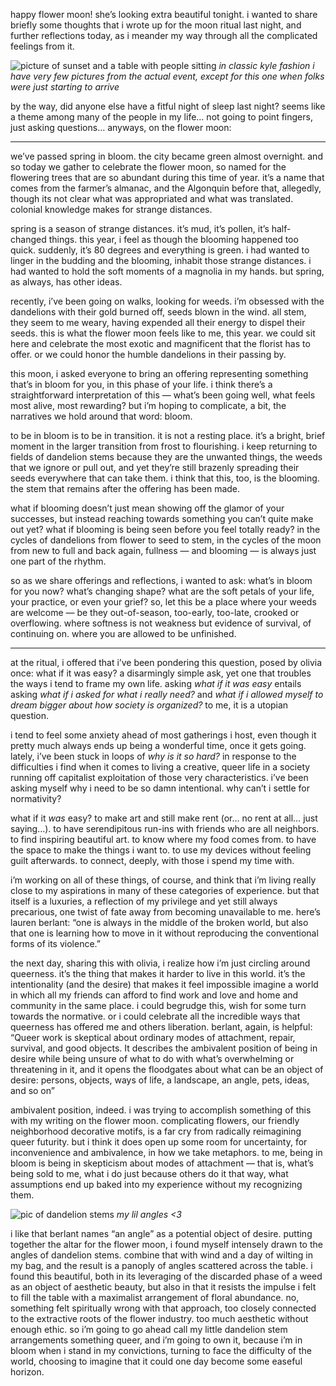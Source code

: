 happy flower moon! she’s looking extra beautiful tonight. i wanted to share briefly some thoughts that i wrote up for the moon ritual last night, and further reflections today, as i meander my way through all the complicated feelings from it.

![picture of sunset and a table with people sitting](https://d2w9rnfcy7mm78.cloudfront.net/36661298/original_c3a6a413d980a75adfd9fd8f5e3cc98d.jpg?1747105055?bc=0)
*in classic kyle fashion i have very few pictures from the actual event, except for this one when folks were just starting to arrive*

by the way, did anyone else have a fitful night of sleep last night? seems like a theme among many of the people in my life… not going to point fingers, just asking questions… anyways, on the flower moon:

---

we’ve passed spring in bloom. the city became green almost overnight. and so today we gather to celebrate the flower moon, so named for the flowering trees that are so abundant during this time of year. it’s a name that comes from the farmer’s almanac, and the Algonquin before that, allegedly, though its not clear what was appropriated and what was translated. colonial knowledge makes for strange distances.

spring is a season of strange distances. it’s mud, it’s pollen, it’s half-changed things. this year, i feel as though the blooming happened too quick. suddenly, it’s 80 degrees and everything is green. i had wanted to linger in the budding and the blooming, inhabit those strange distances. i had wanted to hold the soft moments of a magnolia in my hands. but spring, as always, has other ideas.

recently, i’ve been going on walks, looking for weeds. i’m obsessed with the dandelions with their gold burned off, seeds blown in the wind. all stem, they seem to me weary, having expended all their energy to dispel their seeds. this is what the flower moon feels like to me, this year. we could sit here and celebrate the most exotic and magnificent that the florist has to offer. or we could honor the humble dandelions in their passing by.

this moon, i asked everyone to bring an offering representing something that’s in bloom for you, in this phase of your life. i think there’s a straightforward interpretation of this — what’s been going well, what feels most alive, most rewarding? but i’m hoping to complicate, a bit, the narratives we hold around that word: bloom.

to be in bloom is to be in transition. it is not a resting place. it’s a bright, brief moment in the larger transition from frost to flourishing. i keep returning to fields of dandelion stems because they are the unwanted things, the weeds that we ignore or pull out, and yet they’re still brazenly spreading their seeds everywhere that can take them. i think that this, too, is the blooming. the stem that remains after the offering has been made.

what if blooming doesn’t just mean showing off the glamor of your successes, but instead reaching towards something you can’t quite make out yet? what if blooming is being seen before you feel totally ready? in the cycles of dandelions from flower to seed to stem, in the cycles of the moon from new to full and back again, fullness — and blooming — is always just one part of the rhythm.

so as we share offerings and reflections, i wanted to ask: what’s in bloom for you now? what’s changing shape? what are the soft petals of your life, your practice, or even your grief? so, let this be a place where your weeds are welcome — be they out-of-season, too-early, too-late, crooked or overflowing. where softness is not weakness but evidence of survival, of continuing on. where you are allowed to be unfinished.

---

at the ritual, i offered that i’ve been pondering this question, posed by olivia once: what if it was easy? a disarmingly simple ask, yet one that troubles the ways i tend to frame my own life. asking *what if it was easy* entails asking *what if i asked for what i really need?* and *what if i allowed myself to dream bigger about how society is organized?* to me, it is a utopian question.

i tend to feel some anxiety ahead of most gatherings i host, even though it pretty much always ends up being a wonderful time, once it gets going. lately, i’ve been stuck in loops of *why is it so hard?* in response to the difficulties i find when it comes to living a creative, queer life in a society running off capitalist exploitation of those very characteristics. i’ve been asking myself why i need to be so damn intentional. why can’t i settle for normativity?

what if it *was* easy? to make art and still make rent (or… no rent at all… just saying…). to have serendipitous run-ins with friends who are all neighbors. to find inspiring beautiful art. to know where my food comes from. to have the space to make the things i want to. to use my devices without feeling guilt afterwards. to connect, deeply, with those i spend my time with.

i’m working on all of these things, of course, and think that i’m living really close to my aspirations in many of these categories of experience. but that itself is a luxuries, a reflection of my privilege and yet still always precarious, one twist of fate away from becoming unavailable to me. here’s lauren berlant: “one is always in the middle of the broken world, but also that one is learning how to move in it without reproducing the conventional forms of its violence.”

the next day, sharing this with olivia, i realize how i’m just circling around queerness. it’s the thing that makes it harder to live in this world. it’s the intentionality (and the desire) that makes it feel impossible imagine a world in which all my friends can afford to find work and love and home and community in the same place. i could begrudge this, wish for some turn towards the normative. or i could celebrate all the incredible ways that queerness has offered me and others liberation. berlant, again, is helpful: “Queer work is skeptical about ordinary modes of attachment, repair, survival, and good objects. It describes the ambivalent position of being in desire while being unsure of what to do with what’s overwhelming or threatening in it, and it opens the floodgates about what can be an object of desire: persons, objects, ways of life, a landscape, an angle, pets, ideas, and so on”

ambivalent position, indeed. i was trying to accomplish something of this with my writing on the flower moon. complicating flowers, our friendly neighborhood decorative motifs, is a far cry from radically reimagining queer futurity. but i think it does open up some room for uncertainty, for inconvenience and ambivalence, in how we take metaphors. to me, being in bloom is being in skepticism about modes of attachment — that is, what’s being sold to me, what i do just because others do it that way, what assumptions end up baked into my experience without my recognizing them.

![pic of dandelion stems](https://d2w9rnfcy7mm78.cloudfront.net/36661293/original_7a3c63a1357a011fa0db3bae1c1622c9.jpg?1747105012?bc=0)
*my lil angles <3*

i like that berlant names “an angle” as a potential object of desire. putting together the altar for the flower moon, i found myself intensely drawn to the angles of dandelion stems. combine that with wind and a day of wilting in my bag, and the result is a panoply of angles scattered across the table. i found this beautiful, both in its leveraging of the discarded phase of a weed as an object of aesthetic beauty, but also in that it resists the impulse i felt to fill the table with a maximalist arrangement of floral abundance. no, something felt spiritually wrong with that approach, too closely connected to the extractive roots of the flower industry. too much aesthetic without enough ethic. so i’m going to go ahead call my little dandelion stem arrangements something queer, and i’m going to own it, because i’m in bloom when i stand in my convictions, turning to face the difficulty of the world, choosing to imagine that it could one day become some easeful horizon.
